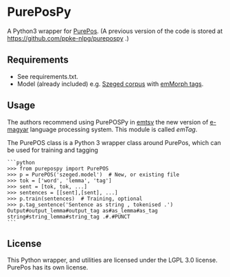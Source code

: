 # PurePosPy

A Python3 wrapper for [PurePos](https://github.com/ppke-nlpg/purepos). (A previous version of the code is stored at https://github.com/ppke-nlpg/purepospy .)

## Requirements

- See requirements.txt.
- Model (already included) e.g. [Szeged corpus](http://rgai.inf.u-szeged.hu/index.php?lang=en&page=SzegedTreebank) with [emMorph tags](http://e-magyar.hu/en/textmodules/emmorph_codelist).

## Usage

The authors recommend using PurePOSPy in [emtsv](https://github.com/dlt-rilmta/emtsv) the new version of [e-magyar](http://www.e-magyar.hu) language processing system. This module is called *emTag*.

The PurePOS class is a Python 3 wrapper class around PurePos, which can be used for training and tagging

	```python
	>>> from purepospy import PurePOS
	>>> p = PurePOS('szeged.model')  # New, or existing file
	>>> tok = ['word', 'lemma', 'tag']
	>>> sent = [tok, tok, ...]
	>>> sentences = [[sent],[sent], ...]
	>>> p.train(sentences)  # Training, optional
	>>> p.tag_sentence('Sentence as string , tokenised .')
	Output#output_lemma#output_tag as#as_lemma#as_tag string#string_lemma#string_tag .#.#PUNCT
	```

## License

This Python wrapper, and utilities are licensed under the LGPL 3.0 license.
PurePos has its own license.
